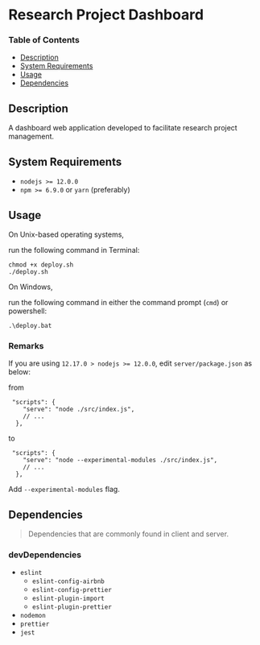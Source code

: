 # Research Project Dashboard

### Table of Contents

- [Description](#description)
- [System Requirements](#system-requirements)
- [Usage](#usage)
- [Dependencies](#dependencies)

## <a name="description"></a> Description

A dashboard web application developed to facilitate research project management.

## <a name="system-requirements"></a> System Requirements

- `nodejs >= 12.0.0`
- `npm >= 6.9.0` or `yarn` (preferably)

## <a name="usage"></a> Usage

On Unix-based operating systems,

run the following command in Terminal:

```
chmod +x deploy.sh
./deploy.sh
```

On Windows,

run the following command in either the command prompt (`cmd`) or powershell:

```
.\deploy.bat
```

### Remarks

If you are using `12.17.0 > nodejs >= 12.0.0`, edit `server/package.json` as below:

from

```jsonc
 "scripts": {
    "serve": "node ./src/index.js",
    // ...
  },
```

to

```jsonc
 "scripts": {
    "serve": "node --experimental-modules ./src/index.js",
    // ...
  },
```

Add `--experimental-modules` flag.

## <a name="dependencies"></a> Dependencies

> Dependencies that are commonly found in client and server.

### devDependencies

- `eslint`
  - `eslint-config-airbnb`
  - `eslint-config-prettier`
  - `eslint-plugin-import`
  - `eslint-plugin-prettier`
- `nodemon`
- `prettier`
- `jest`
